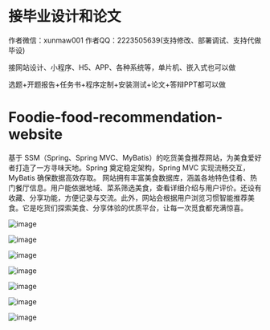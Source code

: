 # 接毕业设计和论文
作者微信：xunmaw001  作者QQ：2223505639(支持修改、部署调试、支持代做毕设)

接网站设计、小程序、H5、APP、各种系统等，单片机、嵌入式也可以做

选题+开题报告+任务书+程序定制+安装测试+论文+答辩PPT都可以做
# Foodie-food-recommendation-website
基于 SSM（Spring、Spring MVC、MyBatis）的吃货美食推荐网站，为美食爱好者打造了一方寻味天地。Spring 奠定稳定架构，Spring MVC 实现流畅交互，MyBatis 确保数据高效存取。  网站拥有丰富美食数据库，涵盖各地特色佳肴、热门餐厅信息。用户能依据地域、菜系筛选美食，查看详细介绍与用户评价。还设有收藏、分享功能，方便记录与交流。此外，网站会根据用户浏览习惯智能推荐美食。它是吃货们探索美食、分享体验的优质平台，让每一次觅食都充满惊喜。 

![image](https://github.com/user-attachments/assets/7e539079-d3b8-42c3-8682-1b96897e2457)

![image](https://github.com/user-attachments/assets/a93a12d0-12f7-474a-9b13-d87c2c5da2d7)

![image](https://github.com/user-attachments/assets/f38eb18a-b0ed-4527-ad44-85e6822e1a97)

![image](https://github.com/user-attachments/assets/eb14c7fb-12f2-4826-a605-daa6d1a23e14)

![image](https://github.com/user-attachments/assets/05ffed25-a060-42c4-9884-8b83f59ac1d5)

![image](https://github.com/user-attachments/assets/bb65c2d0-0b6a-4f0e-b1a5-d2068148c42a)

![image](https://github.com/user-attachments/assets/1eec6d0e-70dc-422b-af5a-e8259ba24753)

